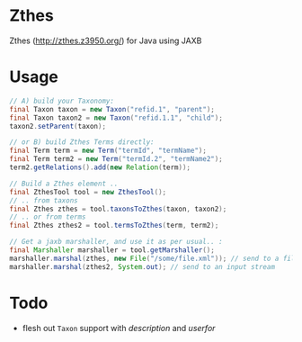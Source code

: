# Zthes
Zthes (http://zthes.z3950.org/) for Java using JAXB

# Usage

```java
// A) build your Taxonomy:
final Taxon taxon = new Taxon("refid.1", "parent");
final Taxon taxon2 = new Taxon("refid.1.1", "child");
taxon2.setParent(taxon);

// or B) build Zthes Terms directly:
final Term term = new Term("termId", "termName");
final Term term2 = new Term("termId.2", "termName2");
term2.getRelations().add(new Relation(term));

// Build a Zthes element ..
final ZthesTool tool = new ZthesTool();
// .. from taxons
final Zthes zthes = tool.taxonsToZthes(taxon, taxon2);
// .. or from terms
final Zthes zthes2 = tool.termsToZthes(term, term2);

// Get a jaxb marshaller, and use it as per usual.. :
final Marshaller marshaller = tool.getMarshaller();
marshaller.marshal(zthes, new File("/some/file.xml")); // send to a file
marshaller.marshal(zthes2, System.out); // send to an input stream
```

# Todo

- flesh out `Taxon` support with *description* and *userfor*
